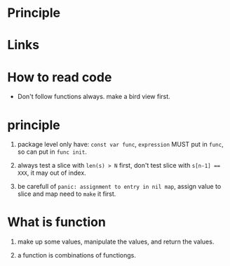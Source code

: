 # Principle

# Links

# How to read code

* Don't follow functions always. make a bird view first.

# principle

1. package level only have: `const var func`, `expression` MUST put in `func`,
   so can put in `func init`.

1. always test a slice with `len(s) > N` first, don't test slice with `s[n-1] == XXX`, it may out of index.

1. be carefull of `panic: assignment to entry in nil map`, assign value to
   slice and map need to `make` it first.

# What is function

1. make up some values, manipulate the values, and return the values.

1. a function is combinations of functiongs.



